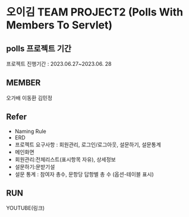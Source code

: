 # 오이김 TEAM PROJECT2 (Polls With Members To Servlet) 


## polls 프로젝트 기간 

프로젝트 진행기간 : 2023.06.27~2023.06. 28

## MEMBER

오가배 이동환 김민정 

## Refer
- Naming Rule
- ERD
- 프로젝트 요구사항 : 회원관리, 로그인/로그아웃, 설문하기, 설문통계
- 메인화면
- 회원관리:전체리스트(표시항목 자유), 상세정보
- 설문하기:문받기설
- 설문 통계 : 참여자 총수, 문항당 답항별 총 수 (옵션-테이블 표시) 

## RUN

YOUTUBE(링크)

